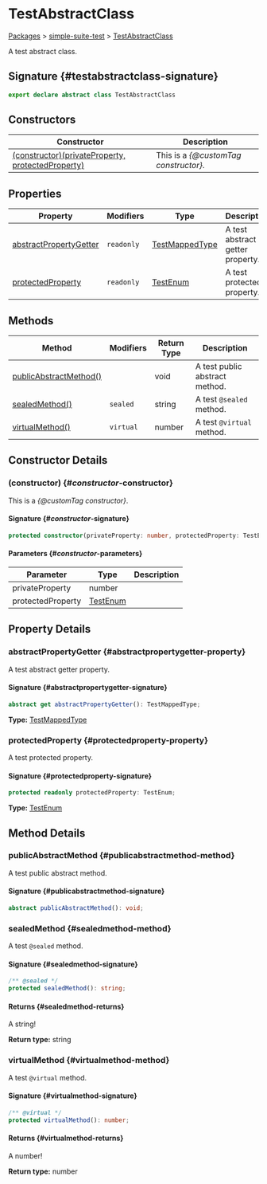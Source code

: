 <!-- Front Matter! -->

# TestAbstractClass

[Packages](./) &gt; [simple-suite-test](./simple-suite-test) &gt; [TestAbstractClass](./simple-suite-test/testabstractclass-class)

A test abstract class.

## Signature {#testabstractclass-signature}

```typescript
export declare abstract class TestAbstractClass
```

## Constructors

| Constructor | Description |
| --- | --- |
| [(constructor)(privateProperty, protectedProperty)](./simple-suite-test/testabstractclass-class#_constructor_-constructor) | This is a _{@customTag constructor}_. |

## Properties

| Property | Modifiers | Type | Description |
| --- | --- | --- | --- |
| [abstractPropertyGetter](./simple-suite-test/testabstractclass-class#abstractpropertygetter-property) | `readonly` | [TestMappedType](./simple-suite-test#testmappedtype-typealias) | A test abstract getter property. |
| [protectedProperty](./simple-suite-test/testabstractclass-class#protectedproperty-property) | `readonly` | [TestEnum](./simple-suite-test#testenum-enum) | A test protected property. |

## Methods

| Method | Modifiers | Return Type | Description |
| --- | --- | --- | --- |
| [publicAbstractMethod()](./simple-suite-test/testabstractclass-class#publicabstractmethod-method) |  | void | A test public abstract method. |
| [sealedMethod()](./simple-suite-test/testabstractclass-class#sealedmethod-method) | `sealed` | string | A test `@sealed` method. |
| [virtualMethod()](./simple-suite-test/testabstractclass-class#virtualmethod-method) | `virtual` | number | A test `@virtual` method. |

## Constructor Details

### (constructor) {#_constructor_-constructor}

This is a _{@customTag constructor}_.

#### Signature {#_constructor_-signature}

```typescript
protected constructor(privateProperty: number, protectedProperty: TestEnum);
```

#### Parameters {#_constructor_-parameters}

| Parameter | Type | Description |
| --- | --- | --- |
| privateProperty | number |  |
| protectedProperty | [TestEnum](./simple-suite-test#testenum-enum) |  |

## Property Details

### abstractPropertyGetter {#abstractpropertygetter-property}

A test abstract getter property.

#### Signature {#abstractpropertygetter-signature}

```typescript
abstract get abstractPropertyGetter(): TestMappedType;
```

**Type:** [TestMappedType](./simple-suite-test#testmappedtype-typealias)

### protectedProperty {#protectedproperty-property}

A test protected property.

#### Signature {#protectedproperty-signature}

```typescript
protected readonly protectedProperty: TestEnum;
```

**Type:** [TestEnum](./simple-suite-test#testenum-enum)

## Method Details

### publicAbstractMethod {#publicabstractmethod-method}

A test public abstract method.

#### Signature {#publicabstractmethod-signature}

```typescript
abstract publicAbstractMethod(): void;
```

### sealedMethod {#sealedmethod-method}

A test `@sealed` method.

#### Signature {#sealedmethod-signature}

```typescript
/** @sealed */
protected sealedMethod(): string;
```

#### Returns {#sealedmethod-returns}

A string!

**Return type:** string

### virtualMethod {#virtualmethod-method}

A test `@virtual` method.

#### Signature {#virtualmethod-signature}

```typescript
/** @virtual */
protected virtualMethod(): number;
```

#### Returns {#virtualmethod-returns}

A number!

**Return type:** number

